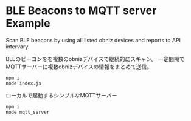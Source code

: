 
# BLE Beacons to MQTT server Example

Scan BLE beacons by using all listed obniz devices and reports to API intervary.

BLEのビーコンをを複数のobnizデバイスで継続的にスキャン。
一定間隔でMQTTサーバーに複数obnizデバイスの情報をまとめて送信。

```shell
npm i
node index.js
```

ローカルで起動するシンプルなMQTTサーバー

```shell
npm i
node mqtt_server
```
